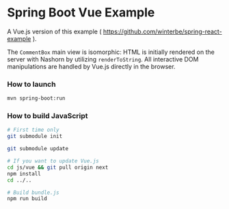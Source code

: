 Spring Boot Vue Example
======================================

A Vue.js version of this example ( https://github.com/winterbe/spring-react-example ).

The `CommentBox` main view is isomorphic: HTML is initially rendered on the server with Nashorn by utilizing `renderToString`. All interactive DOM manipulations are handled by Vue.js directly in the browser.

### How to launch

```sh
mvn spring-boot:run
```

### How to build JavaScript

```sh
# First time only
git submodule init

git submodule update

# If you want to update Vue.js
cd js/vue && git pull origin next
npm install
cd ../..

# Build bundle.js
npm run build
```
